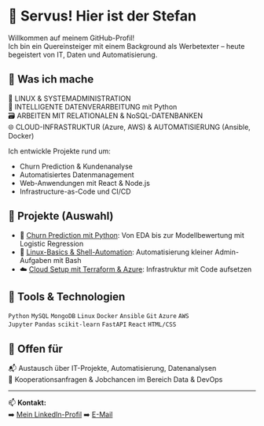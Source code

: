 # 👋 Servus! Hier ist der Stefan

Willkommen auf meinem GitHub-Profil!  
Ich bin ein Quereinsteiger mit einem Background als Werbetexter – heute begeistert von IT, Daten und Automatisierung.

## 🚀 Was ich mache

🔧 LINUX & SYSTEMADMINISTRATION  
🧠 INTELLIGENTE DATENVERARBEITUNG mit Python  
🗃️ ARBEITEN MIT RELATIONALEN & NoSQL-DATENBANKEN  
🌐 CLOUD-INFRASTRUKTUR (Azure, AWS) & AUTOMATISIERUNG (Ansible, Docker)

Ich entwickle Projekte rund um:
- Churn Prediction & Kundenanalyse
- Automatisiertes Datenmanagement
- Web-Anwendungen mit React & Node.js
- Infrastructure-as-Code und CI/CD

## 🧪 Projekte (Auswahl)

- 🧠 [Churn Prediction mit Python](Link-zum-Repo): Von EDA bis zur Modellbewertung mit Logistic Regression
- 🐧 [Linux-Basics & Shell-Automation](Link): Automatisierung kleiner Admin-Aufgaben mit Bash
- ☁️ [Cloud Setup mit Terraform & Azure](Link): Infrastruktur mit Code aufsetzen

## 🧰 Tools & Technologien

`Python` `MySQL` `MongoDB` `Linux` `Docker` `Ansible` `Git` `Azure` `AWS`  
`Jupyter` `Pandas` `scikit-learn` `FastAPI` `React` `HTML/CSS`

## 🤝 Offen für

📬 Austausch über IT-Projekte, Automatisierung, Datenanalysen  
💼 Kooperationsanfragen & Jobchancen im Bereich Data & DevOps  

---

📫 **Kontakt:**  
➡️ [Mein LinkedIn-Profil](www.linkedin.com/in/stefan-sikiric-26663224a)
➡️ [E-Mail](stefan.sikiric@gmail.com)


<!--
**sik84/sik84** is a ✨ _special_ ✨ repository because its `README.md` (this file) appears on your GitHub profile.

Here are some ideas to get you started:

- 🔭 I’m currently working on ...
- 🌱 I’m currently learning ...
- 👯 I’m looking to collaborate on ...
- 🤔 I’m looking for help with ...
- 💬 Ask me about ...
- 📫 How to reach me: ...
- 😄 Pronouns: ...
- ⚡ Fun fact: ...
-->
